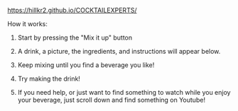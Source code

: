 

https://hillkr2.github.io/COCKTAILEXPERTS/

How it works:
  
  1. Start by pressing the "Mix it up" button
  
  2. A drink, a picture, the ingredients, and instructions will appear below.
  
  3. Keep mixing until you find a beverage you like!
 
  4. Try making the drink!

  5. If you need help, or just want to find something to watch while you enjoy your beverage, just scroll down and find something on Youtube!
